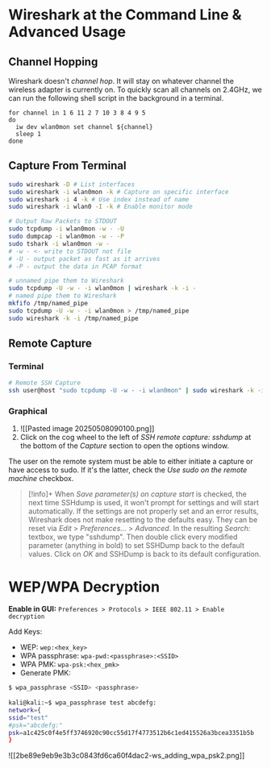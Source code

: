 # Wireshark at the Command Line & Advanced Usage
## Channel Hopping
Wireshark doesn't _channel hop_. It will stay on whatever channel the wireless adapter is currently on. To quickly scan all channels on 2.4GHz, we can run the following shell script in the background in a terminal.
```
for channel in 1 6 11 2 7 10 3 8 4 9 5
do
  iw dev wlan0mon set channel ${channel}
  sleep 1
done
```

## Capture From Terminal
```bash
sudo wireshark -D # List interfaces
sudo wireshark -i wlan0mon -k # Capture on specific interface
sudo wireshark -i 4 -k # Use index instead of name
sudo wireshark -i wlan0 -I -k # Enable monitor mode
```
```bash
# Output Raw Packets to STDOUT
sudo tcpdump -i wlan0mon -w - -U
sudo dumpcap -i wlan0mon -w - -P 
sudo tshark -i wlan0mon -w -
# -w - <- write to STDOUT not file
# -U - output packet as fast as it arrives
# -P - output the data in PCAP format

# unnamed pipe them to Wireshark
sudo tcpdump -U -w - -i wlan0mon | wireshark -k -i -
# named pipe them to Wireshark
mkfifo /tmp/named_pipe
sudo tcpdump -U -w - -i wlan0mon > /tmp/named_pipe
sudo wireshark -k -i /tmp/named_pipe
```
## Remote Capture
### Terminal
```bash
# Remote SSH Capture
ssh user@host "sudo tcpdump -U -w - -i wlan0mon" | sudo wireshark -k -i -
```
### Graphical
1. ![[Pasted image 20250508090100.png]]
2. Click on the cog wheel to the left of _SSH remote capture: sshdump_ at the bottom of the _Capture_ section to open the options window.

The user on the remote system must be able to either initiate a capture or have access to sudo. If it's the latter, check the _Use sudo on the remote machine_ checkbox.

> [!info]+
>When _Save parameter(s) on capture start_ is checked, the next time SSHdump is used, it won't prompt for settings and will start automatically. If the settings are not properly set and an error results, Wireshark does not make resetting to the defaults easy. They can be reset via _Edit_ > _Preferences..._ > _Advanced_. In the resulting _Search:_ textbox, we type "sshdump". Then double click every modified parameter (anything in bold) to set SSHDump back to the default values. Click on _OK_ and SSHDump is back to its default configuration.

# WEP/WPA Decryption
**Enable in GUI:** `Preferences > Protocols > IEEE 802.11 > Enable decryption`

Add Keys: 
- WEP: `wep:<hex_key>`
- WPA passphrase: `wpa-pwd:<passphrase>:<SSID>`
- WPA PMK: `wpa-psk:<hex_pmk>`
- Generate PMK:
```bash
$ wpa_passphrase <SSID> <passphrase>
	
kali@kali:~$ wpa_passphrase test abcdefg:
network={
ssid="test"
#psk="abcdefg:"
psk=a1c425c0f4e5ff3746920c90cc55d17f4773512b6c1ed415526a3bcea3351b5b
}
```
	
![[2be89e9eb9e3b3c0843fd6ca60f4dac2-ws_adding_wpa_psk2.png]]




